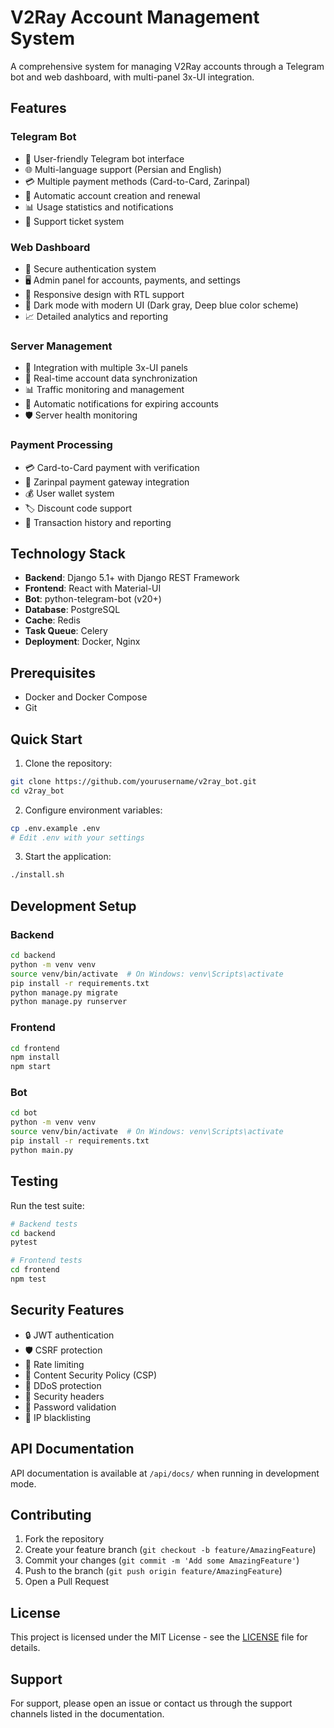 # V2Ray Account Management System

A comprehensive system for managing V2Ray accounts through a Telegram bot and web dashboard, with multi-panel 3x-UI integration.

## Features

### Telegram Bot
- 🤖 User-friendly Telegram bot interface
- 🌐 Multi-language support (Persian and English)
- 💳 Multiple payment methods (Card-to-Card, Zarinpal)
- 🔄 Automatic account creation and renewal
- 📊 Usage statistics and notifications
- 🎫 Support ticket system

### Web Dashboard
- 🔐 Secure authentication system
- 🖥️ Admin panel for accounts, payments, and settings
- 📱 Responsive design with RTL support
- 🌙 Dark mode with modern UI (Dark gray, Deep blue color scheme)
- 📈 Detailed analytics and reporting

### Server Management
- 🔌 Integration with multiple 3x-UI panels
- 🔄 Real-time account data synchronization
- 📊 Traffic monitoring and management
- 🔔 Automatic notifications for expiring accounts
- 🛡️ Server health monitoring

### Payment Processing
- 💳 Card-to-Card payment with verification
- 🔄 Zarinpal payment gateway integration
- 💰 User wallet system
- 🏷️ Discount code support
- 📜 Transaction history and reporting

## Technology Stack

- **Backend**: Django 5.1+ with Django REST Framework
- **Frontend**: React with Material-UI
- **Bot**: python-telegram-bot (v20+)
- **Database**: PostgreSQL
- **Cache**: Redis
- **Task Queue**: Celery
- **Deployment**: Docker, Nginx

## Prerequisites

- Docker and Docker Compose
- Git

## Quick Start

1. Clone the repository:
```bash
git clone https://github.com/yourusername/v2ray_bot.git
cd v2ray_bot
```

2. Configure environment variables:
```bash
cp .env.example .env
# Edit .env with your settings
```

3. Start the application:
```bash
./install.sh
```

## Development Setup

### Backend
```bash
cd backend
python -m venv venv
source venv/bin/activate  # On Windows: venv\Scripts\activate
pip install -r requirements.txt
python manage.py migrate
python manage.py runserver
```

### Frontend
```bash
cd frontend
npm install
npm start
```

### Bot
```bash
cd bot
python -m venv venv
source venv/bin/activate  # On Windows: venv\Scripts\activate
pip install -r requirements.txt
python main.py
```

## Testing

Run the test suite:
```bash
# Backend tests
cd backend
pytest

# Frontend tests
cd frontend
npm test
```

## Security Features

- 🔒 JWT authentication
- 🛡️ CSRF protection
- 🚫 Rate limiting
- 🔐 Content Security Policy (CSP)
- 🛑 DDoS protection
- 📝 Security headers
- 🔑 Password validation
- 🚦 IP blacklisting

## API Documentation

API documentation is available at `/api/docs/` when running in development mode.

## Contributing

1. Fork the repository
2. Create your feature branch (`git checkout -b feature/AmazingFeature`)
3. Commit your changes (`git commit -m 'Add some AmazingFeature'`)
4. Push to the branch (`git push origin feature/AmazingFeature`)
5. Open a Pull Request

## License

This project is licensed under the MIT License - see the [LICENSE](LICENSE) file for details.

## Support

For support, please open an issue or contact us through the support channels listed in the documentation. 